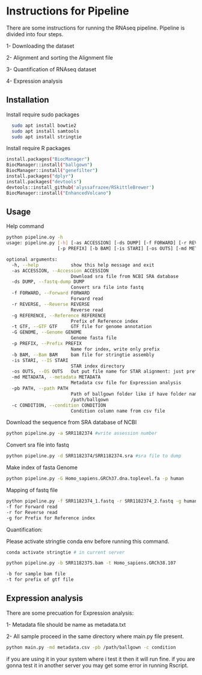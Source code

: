 
# Instructions for Pipeline

There are some instructions for running the RNAseq pipeline. Pipeline is divided into four steps.

1- Downloading the dataset

2- Alignment and sorting the Alignment file

3- Quantification of RNAseq dataset

4- Expression analysis




## Installation

Install require sudo packages

```bash
  sudo apt install bowtie2
  sudo apt install samtools
  sudo apt install stringtie
```
Install require R packages

```bash
install.packages("BiocManager")
BiocManager::install("ballgown")
BiocManager::install("genefilter")
install.packages("dplyr")
install.packages("devtools")
devtools::install_github('alyssafrazee/RSkittleBrewer')
BiocManager::install("EnhancedVolcano")
```
## Usage 

Help command

```bash
python pipeline.oy -h
usage: pipeline.py [-h] [-as ACCESSION] [-ds DUMP] [-f FORWARD] [-r REVERSE] [-g REFERENCE] [-t GTF] [-G GENOME]
                   [-p PREFIX] [-b BAM] [-is STARI] [-os OUTS] [-md METADATA] [-pb PATH] [-c CONDITION]

optional arguments:
  -h, --help            show this help message and exit
  -as ACCESSION, --Accession ACCESSION
                        Download sra file from NCBI SRA database
  -ds DUMP, --fastq-dump DUMP
                        Convert sra file into fastq
  -f FORWARD, --Forward FORWARD
                        Forward read
  -r REVERSE, --Reverse REVERSE
                        Reverse read
  -g REFERENCE, --Reference REFERENCE
                        Prefix of Reference index
  -t GTF, --GTF GTF     GTF file for genome annotation
  -G GENOME, --Genome GENOME
                        Genome fasta file
  -p PREFIX, --Prefix PREFIX
                        Name for index, write only prefix
  -b BAM, --Bam BAM     bam file for stringtie assembly
  -is STARI, --IS STARI
                        STAR index directory
  -os OUTS, --OS OUTS   Out put file name for STAR alignment: just prefix like sample name
  -md METADATA, --metadata METADATA
                        Metadata csv file for Expression analysis
  -pb PATH, --path PATH
                        Path of ballgown folder like if have folder name ballgown just write ballgown or
                        /path/ballgown
  -c CONDITION, --condition CONDITION
                        Condition column name from csv file
```
Download the sequence from SRA database of NCBI

```bash
python pipeline.py -a SRR1182374 #write assession number
```
Convert sra file into fastq

```bash
python pipeline.py -d SRR1182374/SRR1182374.sra #sra file to dump
```
Make index of fasta Genome

```bash
python pipeline.py -G Homo_sapiens.GRCh37.dna.toplevel.fa -p human
```

Mapping of fastq file

```bash
python pipeline.py -f SRR1182374_1.fastq -r SRR1182374_2.fastq -g human
-f for Forward read 
-r for Reverse read 
-g for Prefix for Reference index
```
Quantification:

Please activate stringtie conda env before running this command.

```bash
conda activate stringtie # in current server
```

```bash
python pipeline.py -b SRR1182375.bam -t Homo_sapiens.GRCh38.107

-b for sample bam file
-t for prefix of gtf file
```
## Expression analysis

There are some precuation for Expression analysis:

1- Metadata file should be name as metadata.txt

2- All sample proceed in the same directory where main.py file present.

```bash
python main.py -md metadata.csv -pb /path/ballgown -c condition
```


if you are using it in your system where i test it then it will run fine. if you are gonna test it in another server you may get some error in running Rscript.
